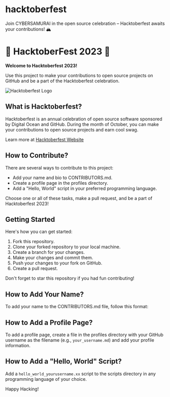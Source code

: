 # hacktoberfest
Join CYBERSAMURAI in the open source celebration – Hacktoberfest awaits your contributions! 🏔
# 🎃 HacktoberFest 2023 🎃

**Welcome to Hacktoberfest 2023!**

Use this project to make your contributions to open source projects on GitHub and be a part of the Hacktoberfest celebration. 

![Hacktoberfest Logo](link-to-your-image)

## What is Hacktoberfest?

Hacktoberfest is an annual celebration of open source software sponsored by Digital Ocean and GitHub. During the month of October, you can make your contributions to open source projects and earn cool swag.

Learn more at [Hacktoberfest Website](https://hacktoberfest.digitalocean.com/)

## How to Contribute?

There are several ways to contribute to this project:

- Add your name and bio to CONTRIBUTORS.md.
- Create a profile page in the profiles directory.
- Add a "Hello, World" script in your preferred programming language.

Choose one or all of these tasks, make a pull request, and be a part of Hacktoberfest 2023!

## Getting Started

Here's how you can get started:

1. Fork this repository.
2. Clone your forked repository to your local machine.
3. Create a branch for your changes.
4. Make your changes and commit them.
5. Push your changes to your fork on GitHub.
6. Create a pull request.

Don't forget to star this repository if you had fun contributing!

## How to Add Your Name?

To add your name to the CONTRIBUTORS.md file, follow this format:

## How to Add a Profile Page?

To add a profile page, create a file in the profiles directory with your GitHub username as the filename (e.g., `your_username.md`) and add your profile information.

## How to Add a "Hello, World" Script?

Add a `hello_world_yourusername.xx` script to the scripts directory in any programming language of your choice.

Happy Hacking!
